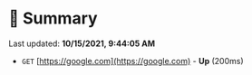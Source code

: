 # 📖 Summary
Last updated: **10/15/2021, 9:44:05 AM**

- `GET` [https://google.com](https://google.com) - **Up** (200ms)
